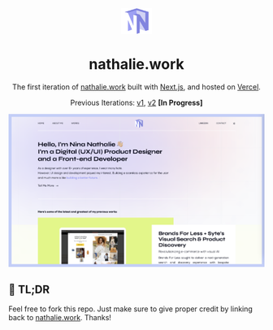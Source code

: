 <div align="center">
  <img alt="Logo" src="https://raw.githubusercontent.com/ninanathalie/v1/master/public/shared/logo/nn-logo.svg" width="60" />
</div>

<h1 align="center">
  nathalie.work
</h1>

<p align="center">
  The first iteration of <a href="https://nathalie.work" target="_blank">nathalie.work</a> built with <a href="https://nextjs.org/" target="_blank">Next.js</a>, and hosted on <a href="https://www.vercel.com/" target="_blank">Vercel</a>.
</p>

<p align="center">
  Previous Iterations:
  <a href="https://github.com/ninanathalie/v1" target="_blank">v1</a>,
  <a href="https://github.com/ninanathalie/v2" target="_blank">v2</a> <strong>[In Progress]</strong>
</p>

![Demo](https://raw.githubusercontent.com/ninanathalie/v1/master/public/shared/images/preview.png)

## 🚨 TL;DR

Feel free to fork this repo. Just make sure to give proper credit by linking back to [nathalie.work](https://nathalie.work). Thanks!
